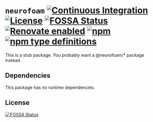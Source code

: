 # `neurofoam` [![Continuous Integration](https://github.com/jameswilddev/neurofoam/workflows/Continuous%20Integration/badge.svg)](https://github.com/jameswilddev/neurofoam/actions) [![License](https://img.shields.io/github/license/jameswilddev/neurofoam.svg)](https://github.com/jameswilddev/neurofoam/blob/master/license) [![FOSSA Status](https://app.fossa.io/api/projects/git%2Bgithub.com%2Fjameswilddev%2Fneurofoam.svg?type=shield)](https://app.fossa.io/projects/git%2Bgithub.com%2Fjameswilddev%2Fneurofoam?ref=badge_shield) [![Renovate enabled](https://img.shields.io/badge/renovate-enabled-brightgreen.svg)](https://renovatebot.com/) [![npm](https://img.shields.io/npm/v/neurofoam.svg)](https://www.npmjs.com/package/neurofoam) [![npm type definitions](https://img.shields.io/npm/types/neurofoam.svg)](https://www.npmjs.com/package/neurofoam)

This is a stub package.  You probably want a @neurofoam/* package instead.

## Dependencies

This package has no runtime dependencies.

## License

[![FOSSA Status](https://app.fossa.io/api/projects/git%2Bgithub.com%2Fjameswilddev%2Fneurofoam.svg?type=large)](https://app.fossa.io/projects/git%2Bgithub.com%2Fjameswilddev%2Fneurofoam?ref=badge_large)
